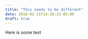 ```yaml
---
title: "This needs to be different"
date: 2018-02-21T14:28:23-05:00
draft: true
---
```

Here is some text